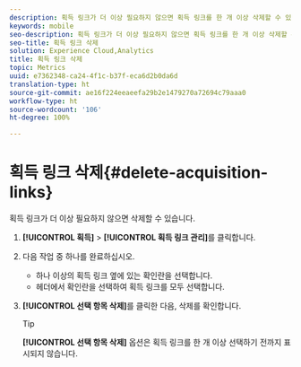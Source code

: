 ```yaml
---
description: 획득 링크가 더 이상 필요하지 않으면 획득 링크를 한 개 이상 삭제할 수 있습니다.
keywords: mobile
seo-description: 획득 링크가 더 이상 필요하지 않으면 획득 링크를 한 개 이상 삭제할 수 있습니다.
seo-title: 획득 링크 삭제
solution: Experience Cloud,Analytics
title: 획득 링크 삭제
topic: Metrics
uuid: e7362348-ca24-4f1c-b37f-eca6d2b0da6d
translation-type: ht
source-git-commit: ae16f224eeaeefa29b2e1479270a72694c79aaa0
workflow-type: ht
source-wordcount: '106'
ht-degree: 100%

---
```



# 획득 링크 삭제{#delete-acquisition-links}

획득 링크가 더 이상 필요하지 않으면 삭제할 수 있습니다.

1. **[!UICONTROL 획득]** > **[!UICONTROL 획득 링크 관리]**&#x200B;를 클릭합니다.
1. 다음 작업 중 하나를 완료하십시오.

   * 하나 이상의 획득 링크 옆에 있는 확인란을 선택합니다.
   * 헤더에서 확인란을 선택하여 획득 링크를 모두 선택합니다.

1. **[!UICONTROL 선택 항목 삭제]**&#x200B;를 클릭한 다음, 삭제를 확인합니다.

   >[!TIP]
   >
   >**[!UICONTROL 선택 항목 삭제]** 옵션은 획득 링크를 한 개 이상 선택하기 전까지 표시되지 않습니다.

